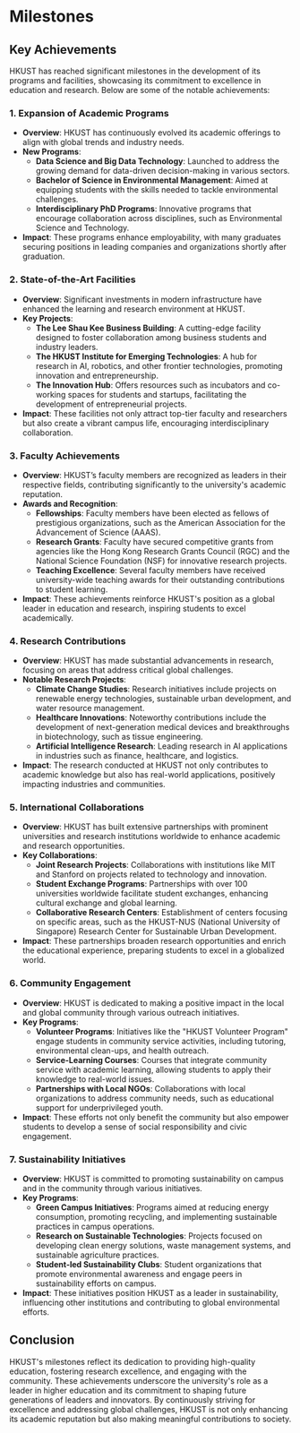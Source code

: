 # Milestones

## Key Achievements

HKUST has reached significant milestones in the development of its programs and facilities, showcasing its commitment to excellence in education and research. Below are some of the notable achievements:

### 1. Expansion of Academic Programs
- **Overview**: HKUST has continuously evolved its academic offerings to align with global trends and industry needs.
- **New Programs**: 
  - **Data Science and Big Data Technology**: Launched to address the growing demand for data-driven decision-making in various sectors.
  - **Bachelor of Science in Environmental Management**: Aimed at equipping students with the skills needed to tackle environmental challenges.
  - **Interdisciplinary PhD Programs**: Innovative programs that encourage collaboration across disciplines, such as Environmental Science and Technology.
- **Impact**: These programs enhance employability, with many graduates securing positions in leading companies and organizations shortly after graduation.

### 2. State-of-the-Art Facilities
- **Overview**: Significant investments in modern infrastructure have enhanced the learning and research environment at HKUST.
- **Key Projects**: 
  - **The Lee Shau Kee Business Building**: A cutting-edge facility designed to foster collaboration among business students and industry leaders.
  - **The HKUST Institute for Emerging Technologies**: A hub for research in AI, robotics, and other frontier technologies, promoting innovation and entrepreneurship.
  - **The Innovation Hub**: Offers resources such as incubators and co-working spaces for students and startups, facilitating the development of entrepreneurial projects.
- **Impact**: These facilities not only attract top-tier faculty and researchers but also create a vibrant campus life, encouraging interdisciplinary collaboration.

### 3. Faculty Achievements
- **Overview**: HKUST’s faculty members are recognized as leaders in their respective fields, contributing significantly to the university's academic reputation.
- **Awards and Recognition**: 
  - **Fellowships**: Faculty members have been elected as fellows of prestigious organizations, such as the American Association for the Advancement of Science (AAAS).
  - **Research Grants**: Faculty have secured competitive grants from agencies like the Hong Kong Research Grants Council (RGC) and the National Science Foundation (NSF) for innovative research projects.
  - **Teaching Excellence**: Several faculty members have received university-wide teaching awards for their outstanding contributions to student learning.
- **Impact**: These achievements reinforce HKUST's position as a global leader in education and research, inspiring students to excel academically.

### 4. Research Contributions
- **Overview**: HKUST has made substantial advancements in research, focusing on areas that address critical global challenges.
- **Notable Research Projects**: 
  - **Climate Change Studies**: Research initiatives include projects on renewable energy technologies, sustainable urban development, and water resource management.
  - **Healthcare Innovations**: Noteworthy contributions include the development of next-generation medical devices and breakthroughs in biotechnology, such as tissue engineering.
  - **Artificial Intelligence Research**: Leading research in AI applications in industries such as finance, healthcare, and logistics.
- **Impact**: The research conducted at HKUST not only contributes to academic knowledge but also has real-world applications, positively impacting industries and communities.

### 5. International Collaborations
- **Overview**: HKUST has built extensive partnerships with prominent universities and research institutions worldwide to enhance academic and research opportunities.
- **Key Collaborations**: 
  - **Joint Research Projects**: Collaborations with institutions like MIT and Stanford on projects related to technology and innovation.
  - **Student Exchange Programs**: Partnerships with over 100 universities worldwide facilitate student exchanges, enhancing cultural exchange and global learning.
  - **Collaborative Research Centers**: Establishment of centers focusing on specific areas, such as the HKUST-NUS (National University of Singapore) Research Center for Sustainable Urban Development.
- **Impact**: These partnerships broaden research opportunities and enrich the educational experience, preparing students to excel in a globalized world.

### 6. Community Engagement
- **Overview**: HKUST is dedicated to making a positive impact in the local and global community through various outreach initiatives.
- **Key Programs**: 
  - **Volunteer Programs**: Initiatives like the "HKUST Volunteer Program" engage students in community service activities, including tutoring, environmental clean-ups, and health outreach.
  - **Service-Learning Courses**: Courses that integrate community service with academic learning, allowing students to apply their knowledge to real-world issues.
  - **Partnerships with Local NGOs**: Collaborations with local organizations to address community needs, such as educational support for underprivileged youth.
- **Impact**: These efforts not only benefit the community but also empower students to develop a sense of social responsibility and civic engagement.

### 7. Sustainability Initiatives
- **Overview**: HKUST is committed to promoting sustainability on campus and in the community through various initiatives.
- **Key Programs**: 
  - **Green Campus Initiatives**: Programs aimed at reducing energy consumption, promoting recycling, and implementing sustainable practices in campus operations.
  - **Research on Sustainable Technologies**: Projects focused on developing clean energy solutions, waste management systems, and sustainable agriculture practices.
  - **Student-led Sustainability Clubs**: Student organizations that promote environmental awareness and engage peers in sustainability efforts on campus.
- **Impact**: These initiatives position HKUST as a leader in sustainability, influencing other institutions and contributing to global environmental efforts.

## Conclusion
HKUST's milestones reflect its dedication to providing high-quality education, fostering research excellence, and engaging with the community. 
These achievements underscore the university's role as a leader in higher education and its commitment to shaping future generations of leaders and innovators. By continuously striving for excellence and addressing global challenges, HKUST is not only enhancing its academic reputation but also making meaningful contributions to society.
